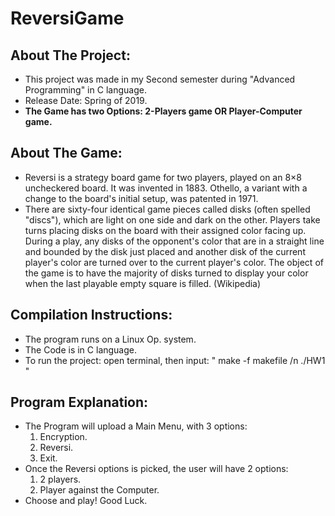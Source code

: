 # ReversiGame

## About The Project:
- This project was made in my Second semester during "Advanced Programming" in C language.
- Release Date: Spring of 2019.
- **The Game has two Options: 2-Players game OR Player-Computer game.**

## About The Game:
- Reversi is a strategy board game for two players, played on an 8×8 uncheckered board. It was invented in 1883. Othello, a variant with a change to the board's initial setup, was patented in 1971.
- There are sixty-four identical game pieces called disks (often spelled "discs"), which are light on one side and dark on the other. Players take turns placing disks on the board with their assigned color facing up. During a play, any disks of the opponent's color that are in a straight line and bounded by the disk just placed and another disk of the current player's color are turned over to the current player's color. The object of the game is to have the majority of disks turned to display your color when the last playable empty square is filled. (Wikipedia)

## Compilation Instructions:
- The program runs on a Linux Op. system.
- The Code is in C language.
- To run the project: open terminal, then input:    " make -f makefile /n  ./HW1 "  

## Program Explanation:
- The Program will upload a Main Menu, with 3 options:
   1. Encryption.
   2. Reversi.
   3. Exit.
- Once the Reversi options is picked, the user will have 2 options:
   1. 2 players.
   2. Player against the Computer.
- Choose and play! Good Luck.
